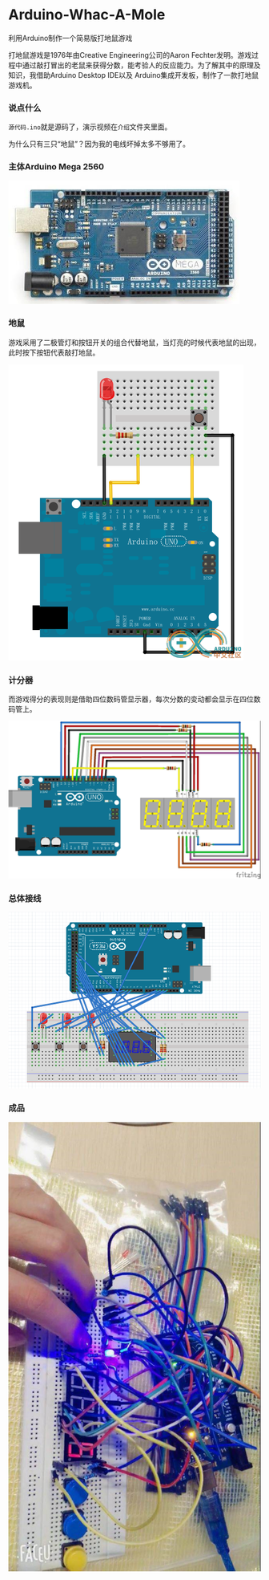 # Arduino-Whac-A-Mole
利用Arduino制作一个简易版打地鼠游戏



打地鼠游戏是1976年由Creative Engineering公司的Aaron Fechter发明。游戏过程中通过敲打冒出的老鼠来获得分数，能考验人的反应能力。为了解其中的原理及知识，我借助Arduino Desktop IDE以及 Arduino集成开发板，制作了一款打地鼠游戏机。



### 说点什么

`源代码.ino`就是源码了，演示视频在`介绍`文件夹里面。

为什么只有三只“地鼠”？因为我的电线坏掉太多不够用了。



### 主体Arduino Mega 2560

![](介绍\mega2650.png)

### 地鼠

游戏采用了二极管灯和按钮开关的组合代替地鼠，当灯亮的时候代表地鼠的出现，此时按下按钮代表敲打地鼠。

![](介绍\地鼠.png)

### 计分器

而游戏得分的表现则是借助四位数码管显示器，每次分数的变动都会显示在四位数码管上。

![](介绍\记分.png)

### 总体接线

![](介绍\总体接线.png)

### 成品

![](介绍\成品.jpg)